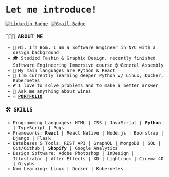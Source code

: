 <samp>
<h1> Let me introduce! </h1>

[![Linkedin Badge](https://img.shields.io/badge/-LinkedIn-blue?style=flat-square&logo=Linkedin&logoColor=white&link=https://www.linkedin.com/in/rubal-agrawal/)](https://www.linkedin.com/in/bomaprilkim/)
[![Gmail Badge](https://img.shields.io/badge/-Gmail-c14438?style=flat-square&logo=Gmail&logoColor=white&link=mailto:rubalagrawalru@gmail.com.com)](mailto:bomaprilkim@gmail.com)

<h3>👨🏻‍💻 ABOUT ME</h3>
  
- 👋 Hi, I’m Bom. I am a Software Engineer in NYC with a design background
- 🎓 Studied Fashin & Graphic Design, recently finished Software Engineering Immersive course @ General Assembly
- 📖 My main languages are Python & React
- 🌱 I’m currently learning deeper Python w/ Linux, Docker, Kubernetes
- 💕 I love to solve problems and to make a better answer
- 🍷 Ask me anything about wines
- ✍️ <strong>[PORTFOLIO](https://bom-kim.netlify.app)</strong>

<h3>🛠 SKILLS</h3>

- Programming Languages: HTML | CSS | JavaScript | <strong>Python</strong> | TypeScript | Pugs
- Frameworks: <strong>React</strong> | React Native | Node.js | Boorstrap | Django | Flask
- Databases & Tools: REST API | GraphQL | MongoDB | SQL | Git/Github | <strong>Shopify</strong> | Google Analytics
- Design Software: Adobe Photoshop | InDesign | Illustrator | After Effects | XD | Lightroom | Cinema 4D | Glyphs
- Now Learning: Linux | Docker | Kubernetes
  </samp>
